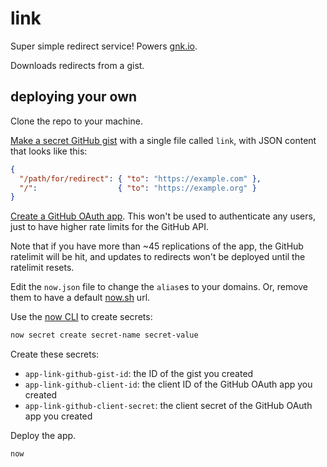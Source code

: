 # link

Super simple redirect service! Powers [gnk.io](https://gnk.io).

Downloads redirects from a gist.

## deploying your own

Clone the repo to your machine.

[Make a secret GitHub gist](https://gist.github.com/new) with a single file called `link`, with JSON content that looks like this:

```json
{
  "/path/for/redirect": { "to": "https://example.com" },
  "/":                  { "to": "https://example.org" }
}
```

[Create a GitHub OAuth app](https://github.com/settings/applications/new). This won't be used to authenticate any users, just to have higher rate limits for the GitHub API.

Note that if you have more than ~45 replications of the app, the GitHub ratelimit will be hit, and updates to redirects won't be deployed until the ratelimit resets.

Edit the `now.json` file to change the `alias`es to your domains. Or, remove them to have a default [now.sh](https://zeit.co/now) url.

Use the [now CLI](https://www.npmjs.com/package/now) to create secrets:

```sh
now secret create secret-name secret-value
```

Create these secrets:

* `app-link-github-gist-id`: the ID of the gist you created
* `app-link-github-client-id`: the client ID of the GitHub OAuth app you created
* `app-link-github-client-secret`: the client secret of the GitHub OAuth app you created

Deploy the app.

```sh
now
```
